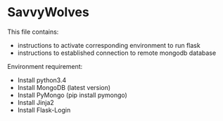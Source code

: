 # SavvyWolves
This file contains:
  - instructions to activate corresponding environment to run flask
  - instructions to established connection to remote mongodb database

Environment requirement:
  - Install python3.4
  - Install MongoDB (latest version)
  - Install PyMongo (pip install pymongo)
  - Install Jinja2
  - Install Flask-Login


